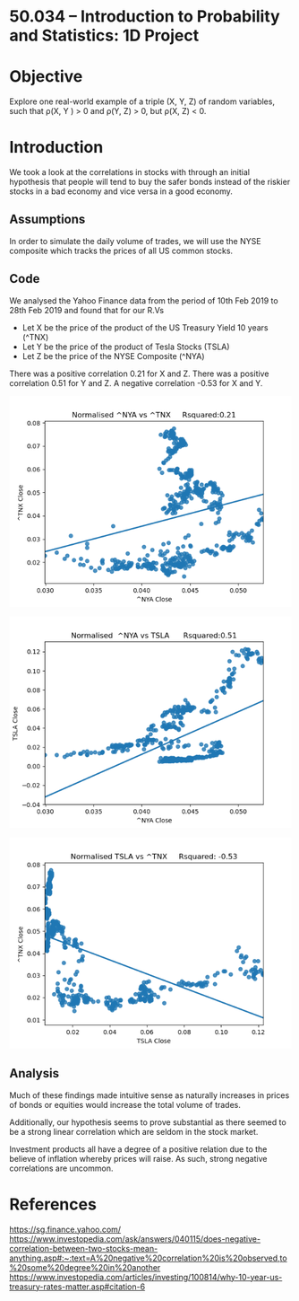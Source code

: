 # 50.034 – Introduction to Probability and Statistics: 1D Project

# Objective  
Explore one real-world example of a triple (X, Y, Z) of random variables, such that ρ(X, Y ) > 0 and ρ(Y, Z) > 0, but ρ(X, Z) < 0.


# Introduction 
We took a look at the correlations in stocks with through an initial hypothesis that people will tend to buy the safer bonds instead of the riskier stocks in a bad economy and vice versa in a good economy. 
 
## Assumptions
In order to simulate the daily volume of trades, we will use the NYSE composite which tracks the prices of all US common stocks.

## Code 
We analysed the Yahoo Finance data from the period of 10th Feb 2019 to 28th Feb 2019 and found that for our R.Vs 
- Let X be the price of the product of the US Treasury Yield 10 years (^TNX)
- Let Y be the price of the product of Tesla Stocks (TSLA) 
- Let Z be the price of the NYSE Composite (^NYA)

There was a positive correlation 0.21 for X and Z. 
There was a positive correlation 0.51 for Y and Z. 
A negative correlation -0.53 for X and Y. 

![plot](volume_treasury.png)

![plot](volume_tesla.png)

![plot](tesla_treasury.png)


## Analysis 
Much of these findings made intuitive sense as naturally increases in prices of bonds or equities would increase the total volume of trades.

Additionally, our hypothesis seems to prove substantial as there seemed to be a strong linear correlation which are seldom in the stock market. 

Investment products all have a degree of a positive relation due to the believe of inflation whereby prices will raise. As such, strong negative correlations are uncommon.



# References
https://sg.finance.yahoo.com/
https://www.investopedia.com/ask/answers/040115/does-negative-correlation-between-two-stocks-mean-anything.asp#:~:text=A%20negative%20correlation%20is%20observed,to%20some%20degree%20in%20another
https://www.investopedia.com/articles/investing/100814/why-10-year-us-treasury-rates-matter.asp#citation-6
